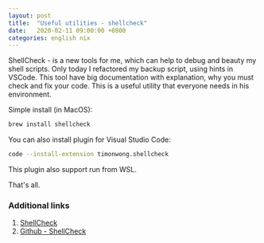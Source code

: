 ```yaml
---
layout: post
title:  "Useful utilities - shellcheck"
date:   2020-02-11 09:00:00 +0800
categories: english nix
---
```


ShellCheck - is a new tools for me, which can help to debug and beauty my shell scripts. Only today I refactored my backup script, using hints in VSCode.
This tool have big documentation with explanation, why you must check and fix your code. This is a useful utility that everyone needs in his environment.

Simple install (in MacOS):

```sh
brew install shellcheck
```

You can also install plugin for Visual Studio Code:

```sh
code --install-extension timonwong.shellcheck
```

This plugin also support run from WSL.

That's all.

### Additional links

1. [ShellCheck](https://www.shellcheck.net/)
2. [Github - ShellCheck](https://github.com/koalaman/shellcheck)
